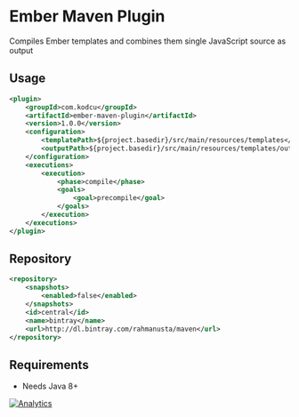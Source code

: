 Ember Maven Plugin
==================

Compiles Ember templates and combines them single JavaScript source as output

## Usage

```xml
<plugin>
    <groupId>com.kodcu</groupId>
    <artifactId>ember-maven-plugin</artifactId>
    <version>1.0.0</version>
    <configuration>
        <templatePath>${project.basedir}/src/main/resources/templates</templatePath>
        <outputPath>${project.basedir}/src/main/resources/templates/output.js</outputPath>
    </configuration>
    <executions>
        <execution>
            <phase>compile</phase>
            <goals>
                <goal>precompile</goal>
            </goals>
        </execution>
    </executions>
</plugin>
```

## Repository

```xml
<repository>
    <snapshots>
        <enabled>false</enabled>
    </snapshots>
    <id>central</id>
    <name>bintray</name>
    <url>http://dl.bintray.com/rahmanusta/maven</url>
</repository>
```

## Requirements

* Needs Java 8+




[![Analytics](https://ga-beacon.appspot.com/UA-52823012-1/ember-maven-plugin/readme)](https://github.com/rahmanusta/ember-maven-plugin)
